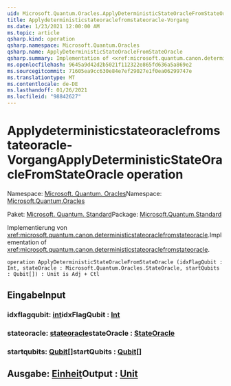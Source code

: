 ```yaml
---
uid: Microsoft.Quantum.Oracles.ApplyDeterministicStateOracleFromStateOracle
title: Applydeterministicstateoraclefromstateoracle-Vorgang
ms.date: 1/23/2021 12:00:00 AM
ms.topic: article
qsharp.kind: operation
qsharp.namespace: Microsoft.Quantum.Oracles
qsharp.name: ApplyDeterministicStateOracleFromStateOracle
qsharp.summary: Implementation of <xref:microsoft.quantum.canon.deterministicstateoraclefromstateoracle>.
ms.openlocfilehash: 9645a9d42d2b5021f112322e865fd636a5a869e2
ms.sourcegitcommit: 71605ea9cc630e84e7ef29027e1f0ea06299747e
ms.translationtype: MT
ms.contentlocale: de-DE
ms.lasthandoff: 01/26/2021
ms.locfileid: "98842627"
---
```

# <a name="applydeterministicstateoraclefromstateoracle-operation"></a><span data-ttu-id="fb558-102">Applydeterministicstateoraclefromstateoracle-Vorgang</span><span class="sxs-lookup"><span data-stu-id="fb558-102">ApplyDeterministicStateOracleFromStateOracle operation</span></span>

<span data-ttu-id="fb558-103">Namespace: [Microsoft. Quantum. Oracles](xref:Microsoft.Quantum.Oracles)</span><span class="sxs-lookup"><span data-stu-id="fb558-103">Namespace: [Microsoft.Quantum.Oracles](xref:Microsoft.Quantum.Oracles)</span></span>

<span data-ttu-id="fb558-104">Paket: [Microsoft. Quantum. Standard](https://nuget.org/packages/Microsoft.Quantum.Standard)</span><span class="sxs-lookup"><span data-stu-id="fb558-104">Package: [Microsoft.Quantum.Standard](https://nuget.org/packages/Microsoft.Quantum.Standard)</span></span>


<span data-ttu-id="fb558-105">Implementierung von <xref:microsoft.quantum.canon.deterministicstateoraclefromstateoracle>.</span><span class="sxs-lookup"><span data-stu-id="fb558-105">Implementation of <xref:microsoft.quantum.canon.deterministicstateoraclefromstateoracle>.</span></span>

```qsharp
operation ApplyDeterministicStateOracleFromStateOracle (idxFlagQubit : Int, stateOracle : Microsoft.Quantum.Oracles.StateOracle, startQubits : Qubit[]) : Unit is Adj + Ctl
```


## <a name="input"></a><span data-ttu-id="fb558-106">Eingabe</span><span class="sxs-lookup"><span data-stu-id="fb558-106">Input</span></span>

### <a name="idxflagqubit--int"></a><span data-ttu-id="fb558-107">idxflagqubit: [int](xref:microsoft.quantum.lang-ref.int)</span><span class="sxs-lookup"><span data-stu-id="fb558-107">idxFlagQubit : [Int](xref:microsoft.quantum.lang-ref.int)</span></span>




### <a name="stateoracle--stateoracle"></a><span data-ttu-id="fb558-108">stateoracle: [stateoracle](xref:Microsoft.Quantum.Oracles.StateOracle)</span><span class="sxs-lookup"><span data-stu-id="fb558-108">stateOracle : [StateOracle](xref:Microsoft.Quantum.Oracles.StateOracle)</span></span>




### <a name="startqubits--qubit"></a><span data-ttu-id="fb558-109">startqubits: [Qubit](xref:microsoft.quantum.lang-ref.qubit)[]</span><span class="sxs-lookup"><span data-stu-id="fb558-109">startQubits : [Qubit](xref:microsoft.quantum.lang-ref.qubit)[]</span></span>





## <a name="output--unit"></a><span data-ttu-id="fb558-110">Ausgabe: [Einheit](xref:microsoft.quantum.lang-ref.unit)</span><span class="sxs-lookup"><span data-stu-id="fb558-110">Output : [Unit](xref:microsoft.quantum.lang-ref.unit)</span></span>

